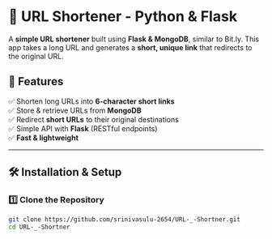 # 🔗 URL Shortener - Python & Flask

A **simple URL shortener** built using **Flask & MongoDB**, similar to Bit.ly. This app takes a long URL and generates a **short, unique link** that redirects to the original URL.

## 🚀 Features
✅ Shorten long URLs into **6-character short links**  
✅ Store & retrieve URLs from **MongoDB**  
✅ Redirect **short URLs** to their original destinations  
✅ Simple API with **Flask** (RESTful endpoints)  
✅ **Fast & lightweight**  

---

## 🛠️ Installation & Setup  

### 1️⃣ **Clone the Repository**
```sh
git clone https://github.com/srinivasulu-2654/URL-_-Shortner.git
cd URL-_-Shortner
